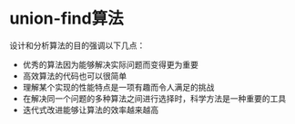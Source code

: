 # union-find算法
设计和分析算法的目的强调以下几点：
* 优秀的算法因为能够解决实际问题而变得更为重要
* 高效算法的代码也可以很简单
* 理解某个实现的性能特点是一项有趣而令人满足的挑战
* 在解决同一个问题的多种算法之间进行选择时，科学方法是一种重要的工具
* 迭代式改进能够让算法的效率越来越高